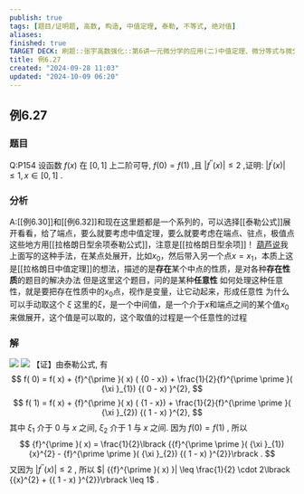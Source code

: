 ```yaml
---
publish: true
tags: [题目/证明题, 高数, 构造, 中值定理, 泰勒, 不等式, 绝对值]
aliases: 
finished: true
TARGET DECK: 刷题::张宇高数强化::第6讲一元微分学的应用(二)中值定理、微分等式与微分不等式::第一部分用微分中值定理作证明::例6.27
title: 例6.27
created: "2024-09-28 11:03"
updated: "2024-10-09 06:20"
---
```

## 例6.27
### 题目
Q:P154 设函数 $f( x)$ 在 $\lbrack {0,1}\rbrack$ 上二阶可导, $f( 0) = f( 1)$ ,且 $| {{f}^{\prime \prime }( x) }| \leq 2$ ,证明:
$| {{f}^{\prime }( x) }| \leq 1, x \in \lbrack {0,1}\rbrack$ .
### 分析
A:[[例6.30]]和[[例6.32]]和现在这里题都是一个系列的，可以选择[[泰勒公式]]展开看看，给了端点，要么就要考虑中值定理，要么就要考虑在端点、驻点，极值点这些地方用[[拉格朗日型余项泰勒公式]]，注意是[[拉格朗日型余项]]！
[葫芦说](https://www.bilibili.com/video/BV1Yw4m1a757?t=44.5&p=168)我上面写的这种手法，在某点处展开，比如$x_{0}$，然后带入另一个点$x=x_{1}$，本质上这是[[拉格朗日中值定理]]的想法，描述的是**存在**某个中点的性质，是对各种**存在性质**的题目的解决办法
但是这里这个题目，问的是某种**任意性**
如何处理这种任意性，就是要把存在性质中的$x_{0}$点，视作是变量，让它动起来，形成任意性
为什么可以手动取这个 $\xi$
这里的$\xi$，是一个中间值，是一个介于$x$和端点之间的某个值$x_{0}$来做展开，这个值是可以取的，这个取值的过程是一个任意性的过程
### 解
![](https://img.hwenyi.live/202410091412215.webp)
![](https://img.hwenyi.live/202410091413286.webp)
【证】由泰勒公式, 有
$$
f( 0) = f( x) + {f}^{\prime }( x) ( {0 - x}) + \frac{1}{2}{f}^{\prime \prime }( {\xi }_{1}) {( 0 - x) }^{2},
$$
$$
f( 1) = f( x) + {f}^{\prime }( x) ( {1 - x}) + \frac{1}{2}{f}^{\prime \prime }( {\xi }_{2}) {( 1 - x) }^{2},
$$
其中 ${\xi }_{1}$ 介于 0 与 $x$ 之间, ${\xi }_{2}$ 介于 1 与 $x$ 之间. 
因为 $f( 0) = f( 1)$ , 所以
$$
{f}^{\prime }( x) = \frac{1}{2}\lbrack {{f}^{\prime \prime }( {\xi }_{1}) {x}^{2} - {f}^{\prime \prime }( {\xi }_{2}) {( 1 - x) }^{2}}\rbrack .
$$
又因为 $| {{f}^{\prime \prime }( x) }| \leq 2$ , 所以 $| {{f}^{\prime }( x) }| \leq \frac{1}{2} \cdot 2\lbrack {{x}^{2} + {( 1 - x) }^{2}}\rbrack \leq 1$ .


 